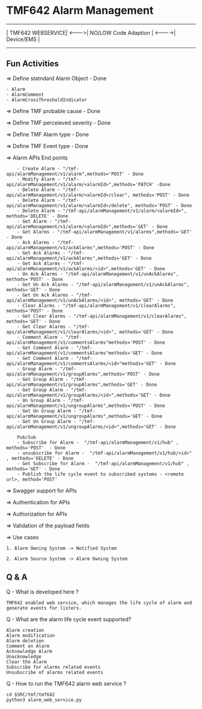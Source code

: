 # TMF642 Alarm Management

 ------------------        ----------------------         ------------
| TMF642 WEBSERVICE| <--->| NO/LOW Code Adaption | <---->| Device/EMS |
 ------------------        ----------------------         ------------


 ## Fun Activities
 => Define statndard Alarm Object - Done
 
    - Alarm
    - AlarmComment
    - AlarmCrossThresholdIndicator
 
 => Define TMF probable cause - Done
 
 => Define TMF perceieved severity - Done
 
 => Define TMF Alarm type - Done

 => Define TMF Event type - Done
 
 => Alarm APIs End points

        - Create Alarm - "/tmf-api/alarmManagement/v1/alarm",methods='POST' - Done
        - Modify Alarm - "/tmf-api/alarmManagement/v1/alarm/<alarmId>",methods='PATCH' -Done
        - Delete Alarm - "/tmf-api/alarmManagement/v1/alarm/<alarmId>/clear", methods='POST' - Done
        - Delete Alarm - "/tmf-api/alarmManagement/v1/alarm/<alarmId>/delete", methods='POST' - Done
        - Delete Alarm - "/tmf-api/alarmManagement/v1/alarm/<alarmId>", methods='DELETE' - Done
        - Get Alarm - "/tmf-api/alarmManagement/v1/alarm/<alarmId>",methods='GET' - Done
        - Get Alarms - "/tmf-api/alarmManagement/v1/alarms",methods='GET' - Done
        - Ack Alarms - "/tmf-api/alarmManagement/v1/ackAlarms",methods='POST' - Done
        - Get Ack Alarms - "/tmf-api/alarmManagement/v1/ackAlarms",methods='GET' - Done
        - Get Ack Alarms - "/tmf-api/alarmManagement/v1/ackAlarms/<id>",methods='GET' - Done
        - Un Ack Alarms - "/tmf-api/alarmManagement/v1/unAckAlarms", methods='POST' - Done
        - Get Un Ack Alarms - "/tmf-api/alarmManagement/v1/unAckAlarms", methods='GET' - Done
        - Get Un Ack Alarms - "/tmf-api/alarmManagement/v1/unAckAlarms/<id>", methods='GET' - Done
        - Clear Alarms - "/tmf-api/alarmManagement/v1/clearAlarms", methods='POST' - Done
        - Get Clear Alarms - "/tmf-api/alarmManagement/v1/clearAlarms", methods='GET' - Done
        - Get Clear Alarms - "/tmf-api/alarmManagement/v1/clearAlarms/<id>", methods='GET' - Done
        - Comment Alarm - "/tmf-api/alarmManagement/v1/commentsAlarms"methods='POST' - Done
        - Get Comment Alarm - "/tmf-api/alarmManagement/v1/commentsAlarms"methods='GET' - Done
        - Get Comment Alarm - "/tmf-api/alarmManagement/v1/commentsAlarms/<id>"methods='GET' - Done
        - Group Alarm - "/tmf-api/alarmManagement/v1/groupAlarms",methods='POST' - Done
        - Get Group Alarm - "/tmf-api/alarmManagement/v1/groupAlarms",methods='GET' - Done
        - Get Group Alarm - "/tmf-api/alarmManagement/v1/groupAlarms/<id>",methods='GET' - Done
        - Un Group Alarm - "/tmf-api/alarmManagement/v1/ungroupAlarms",methods='POST' - Done
        - Get Un Group Alarm - "/tmf-api/alarmManagement/v1/ungroupAlarms",methods='GET' - Done
        - Get Un Group Alarm - "/tmf-api/alarmManagement/v1/ungroupAlarms/<id>",methods='GET' - Done
       
        Pub/Sub
        - Subscribe for Alarm -  "/tmf-api/alarmManagement/v1/hub" , methods='POST'  - Done
        - unsubscribe for Alarm -  "/tmf-api/alarmManagement/v1/hub/<id>" , methods='DELETE' - Done
        - Get Subscribe for Alarm -  "/tmf-api/alarmManagement/v1/hub" , methods='GET' - Done
        - Publish the life cycle event to subscribed systems - <remote url>, method='POST'

=> Swagger support for APIs

=> Authentication for APIs

=> Authorization for APIs

=> Validation of the payload fields

=> Use cases

    1. Alarm Owning System -> Notified System
    
    2. Alarm Source System -> Alarm Owning System 

## Q & A
Q - What is developed here ?

    TMF642 enabled web service, which manages the life cycle of alarm and generate events for listers.

Q - What are the alarm life cycle event supported?
    
    Alarm creation
    Alarm modification
    Alarm deletion
    Comment on Alarm
    Acknowledge Alarm
    Unacknowledge
    Clear the Alarm
    Subscribe for alarms related events
    Unsubscribe of alarms related events

Q - How to run the TMF642 alarm web service ?
    
    cd $SRC/tmf/tmf642
    python3 alarm_web_service.py

    

 
